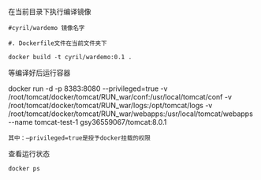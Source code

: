 在当前目录下执行编译镜像

    #cyril/wardemo 镜像名字

    #. Dockerfile文件在当前文件夹下

    docker build -t cyril/wardemo:0.1 .

等编译好后运行容器

docker run -d -p 8383:8080 --privileged=true -v /root/tomcat/docker/tomcat/RUN_war/conf:/usr/local/tomcat/conf -v /root/tomcat/docker/tomcat/RUN_war/logs:/opt/tomcat/logs -v /root/tomcat/docker/tomcat/RUN_war/webapps:/usr/local/tomcat/webapps --name tomcat-test-1 gsy36559067/tomcat:8.0.1

    其中：–privileged=true是授予docker挂载的权限
查看运行状态

    docker ps



